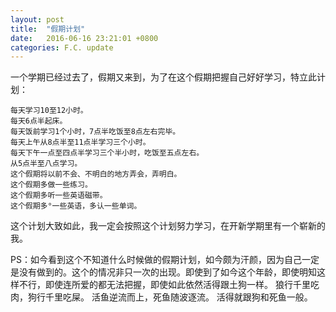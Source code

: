 ```yaml
---
layout: post
title:  "假期计划"
date:   2016-06-16 23:21:01 +0800
categories: F.C. update
---
```

一个学期已经过去了，假期又来到，为了在这个假期把握自己好好学习，特立此计划：

    每天学习10至12小时。
    每天6点半起床。
    每天饭前学习1个小时，7点半吃饭至8点左右完毕。
    每天上午从8点半至11点半学习三个小时。
    每天下午一点至四点半学习三个半小时，吃饭至五点左右。
    从5点半至八点学习。
    这个假期将以前不会、不明白的地方弄会，弄明白。
    这个假期多做一些练习。
    这个假期多听一些英语磁带。
    这个假期多°一些英语，多认一些单词。

这个计划大致如此，我一定会按照这个计划努力学习，在开新学期里有一个崭新的我。

PS：如今看到这个不知道什么时候做的假期计划，如今颇为汗颜，因为自己一定是没有做到的。这个的情况非只一次的出现。即使到了如今这个年龄，即使明知这样不行，即使连所爱的都无法把握，即使如此依然活得跟土狗一样。
狼行千里吃肉，狗行千里吃屎。
活鱼逆流而上，死鱼随波逐流。
活得就跟狗和死鱼一般。